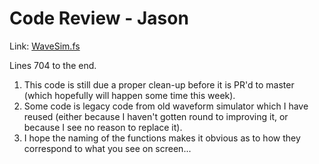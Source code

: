 # Code Review - Jason

Link: [WaveSim.fs](https://github.com/tomcl/issie/blob/review-jz/src/Renderer/UI/WaveSim/WaveSim.fs#L704)

Lines 704 to the end.

1. This code is still due a proper clean-up before it is PR'd to master (which hopefully will happen some time this week).
2. Some code is legacy code from old waveform simulator which I have reused (either because I haven't gotten round to improving it, or because I see no reason to replace it).
3. I hope the naming of the functions makes it obvious as to how they correspond to what you see on screen...